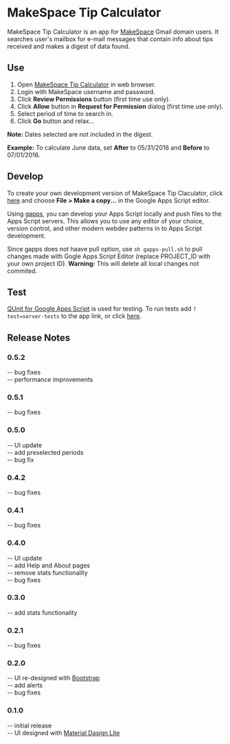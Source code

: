 # MakeSpace Tip Calculator

MakeSpace Tip Calculator is an app for [MakeSpace](http://makespace.com) Gmail domain users. It searches user's mailbox for e-mail messages that contain info about tips received and makes a digest of data found.

## Use

1. Open [MakeSpace Tip Calculator](https://script.google.com/macros/s/AKfycbyPxNOVdbnIp2dvtic2SubToACs_dYhdL9p5zqJchW__cvb5g4/exec) in web browser.
2. Login with MakeSpace username and password.
3. Click **Review Permissions** button (first time use only).
4. Click **Allow** button in **Request for Permission** dialog (first time use only).
5. Select period of time to search in.
6. Click **Go** button and relax...

**Note:** Dates selected are not included in the digest.

**Example:**  To calculate June data, set **After** to 05/31/2016 and **Before** to 07/01/2016.

## Develop

To create your own development version of MakeSpace Tip Claculator, click [here](https://script.google.com/d/1upJo8oNLKw91pylkM9Xa_s63_lFcbtOXNqcNdI5Jhyusg-ZgdLEEkm4I/edit?usp=sharing) and choose **File > Make a copy...** in the Google Apps Script editor.

Using [gapps](https://github.com/danthareja/node-google-apps-script), you can develop your Apps Script locally and push files to the Apps Script servers. This allows you to use any editor of your choice, version control, and other modern webdev patterns in to Apps Script development.

Since gapps does not haave pull option, use `sh gapps-pull.sh` to pull changes made with Gogle Apps Script Editor (replace PROJECT_ID with your own project ID). **Warning:** This will delete all local changes not commited.

## Test

[QUnit for Google Apps Script](https://github.com/simula-innovation/qunit/tree/gas/gas) is used for testing. To run tests add `?test=server-tests` to the app link, or click [here](https://script.google.com/a/macros/makespace.com/s/AKfycbylV6dK4FQck5d-DP6OblvSIvQkLYajRZO04njWT_4yRE378GU/exec?test=server-tests).

## Release Notes

### 0.5.2
-- bug fixes  
-- performance improvements    

### 0.5.1
-- bug fixes  

### 0.5.0
-- UI update  
-- add preselected periods  
-- bug fix  

### 0.4.2
-- bug fixes  

### 0.4.1
-- bug fixes  

### 0.4.0
-- UI update  
-- add Help and About pages  
-- remove stats functionality  
-- bug fixes  

### 0.3.0
-- add stats functionality  

### 0.2.1
-- bug fixes  

### 0.2.0
-- UI re-designed with [Bootstrap](http://getbootstrap.com/)  
-- add alerts  
-- bug fixes  

### 0.1.0
-- initial release  
-- UI designed with [Material Dasign Lite](https://getmdl.io/)  
